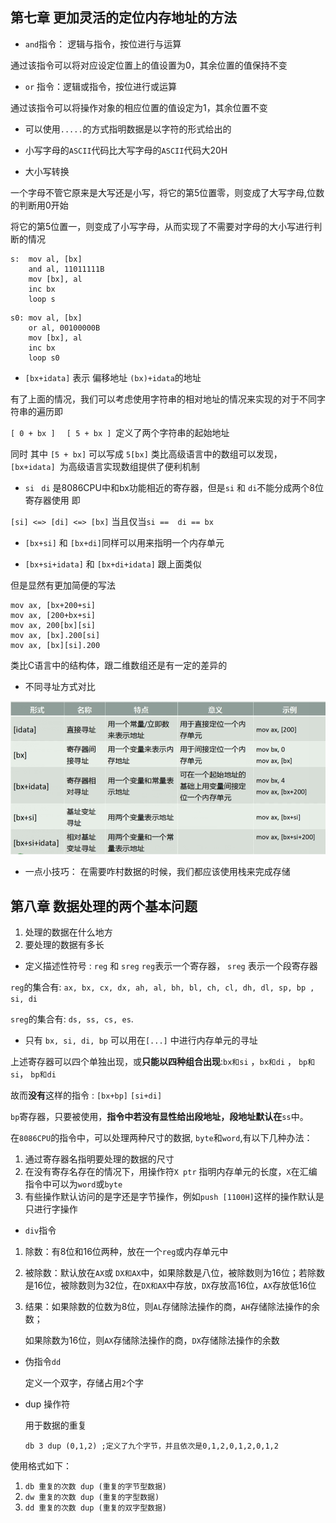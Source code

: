 ## 第七章 更加灵活的定位内存地址的方法

- ` and `指令： 逻辑与指令，按位进行与运算

通过该指令可以将对应设定位置上的值设置为0，其余位置的值保持不变

- `or` 指令：逻辑或指令，按位进行或运算

通过该指令可以将操作对象的相应位置的值设定为1，其余位置不变



- 可以使用`.....`的方式指明数据是以字符的形式给出的



- 小写字母的`ASCII`代码比大写字母的`ASCII`代码大20H
- 大小写转换

一个字母不管它原来是大写还是小写，将它的第5位置零，则变成了大写字母,位数的判断用0开始

将它的第5位置一，则变成了小写字母，从而实现了不需要对字母的大小写进行判断的情况

```assembly
s:	mov al, [bx]
	and al, 11011111B 
	mov [bx], al
	inc bx 
	loop s
```

```assembly
s0:	mov al, [bx]
	or al, 00100000B 
	mov [bx], al
	inc bx 
	loop s0
```



- `[bx+idata]` 表示 偏移地址 `(bx)+idata`的地址

有了上面的情况，我们可以考虑使用字符串的相对地址的情况来实现的对于不同字符串的遍历即

`[ 0 + bx ]  ` `[ 5 + bx ] `定义了两个字符串的起始地址

同时 其中 `[5 + bx]` 可以写成 `5[bx]` 类比高级语言中的数组可以发现， `[bx+idata] `为高级语言实现数组提供了便利机制



- `si ` `di` 是8086CPU中和bx功能相近的寄存器，但是`si` 和 `di`不能分成两个8位寄存器使用 即

`[si] <=> [di] <=> [bx]`  当且仅当`si ==  di == bx`



- `[bx+si]` 和 `[bx+di]`同样可以用来指明一个内存单元



- `[bx+si+idata]` 和 `[bx+di+idata]` 跟上面类似

但是显然有更加简便的写法

```assembly
mov ax, [bx+200+si]
mov ax, [200+bx+si]
mov ax, 200[bx][si]
mov ax, [bx].200[si]
mov ax, [bx][si].200
```

类比C语言中的结构体，跟二维数组还是有一定的差异的



- 不同寻址方式对比

![7-8对比](img/7-8对比.png)

- 一点小技巧： 在需要咋村数据的时候，我们都应该使用栈来完成存储



## 第八章 数据处理的两个基本问题

1. 处理的数据在什么地方
2. 要处理的数据有多长



-  定义描述性符号 : `reg`  和 `sreg`  `reg`表示一个寄存器， `sreg` 表示一个段寄存器

`reg`的集合有: `ax, bx, cx, dx, ah, al, bh, bl, ch, cl, dh, dl, sp, bp , si, di`

`sreg`的集合有: `ds, ss, cs, es`.



-  只有 `bx, si, di, bp` 可以用在`[...]` 中进行内存单元的寻址

上述寄存器可以四个单独出现，或**只能以四种组合出现**:`bx和si` ，`bx和di` ， `bp和si`， `bp和di`

故而**没有**这样的指令 : `[bx+bp]` `[si+di]`

`bp`寄存器，只要被使用，**指令中若没有显性给出段地址，段地址默认在**`ss`中。



在`8086CPU`的指令中，可以处理两种尺寸的数据, `byte`和`word`,有以下几种办法：

1. 通过寄存器名指明要处理的数据的尺寸
2. 在没有寄存名存在的情况下，用操作符`X ptr` 指明内存单元的长度，`X`在汇编指令中可以为`word`或`byte`
3. 有些操作默认访问的是字还是字节操作，例如`push [1100H]`这样的操作默认是只进行字操作



- `div`指令 

1. 除数：有8位和16位两种，放在一个`reg`或内存单元中

2. 被除数：默认放在`AX`或  `DX和AX`中，如果除数是八位，被除数则为16位；若除数是16位，被除数则为32位，在`DX和AX`中存放，`DX`存放高16位，`AX`存放低16位

3. 结果：如果除数的位数为8位，则`AL`存储除法操作的商，`AH`存储除法操作的余数； 

   如果除数为16位，则`AX`存储除法操作的商，`DX`存储除法操作的余数



- 伪指令`dd`

  定义一个双字，存储占用`2`个字



- dup 操作符

  用于数据的重复

  ```assembly
  db 3 dup (0,1,2) ;定义了九个字节，并且依次是0,1,2,0,1,2,0,1,2
  ```

使用格式如下：

1. `db 重复的次数 dup (重复的字节型数据)`
2. `dw 重复的次数 dup (重复的字型数据)`
3. `dd 重复的次数 dup (重复的双字型数据)`







 



